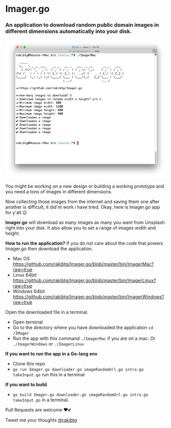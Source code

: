 # Imager.go
### An application to download random public domain images in different dimensions automatically into your disk.
![Imager.go downloading images](https://raw.githubusercontent.com/rakibtg/Imager.go/master/static/Screen%20Shot%202017-08-13%20at%209.02.30%20PM.png "Imager.go running")

You might be working on a new design or building a working prototype and you need a tons of images in different dimensions. 

Now collecting those images from the internet and saving them one after another is difficult, it did'nt work i have tried.
Okay, here is Imager.go app for y'all 😉

**Imager.go** will download as many images as many you want from Unsplash right into your disk. It also allow you to set a range 
of images width and height.

**How to run the application?**
If you do not care about the code that powers Imager.go then download the application.
- Mac OS https://github.com/rakibtg/Imager.go/blob/master/bin/ImagerMac?raw=true
- Linux 64bit https://github.com/rakibtg/Imager.go/blob/master/bin/ImagerLinux?raw=true
- Windows 64bit https://github.com/rakibtg/Imager.go/blob/master/bin/ImagerWindows?raw=true

Open the downloaded file in a terminal.

- Open terminal
- Go to the directory where you have downloaded the application `cd /IMager`
- Run the app with this command `./ImagerMac` if you are on a mac. Or `./ImagerWindows` or `./ImagerLinux`

**If you want to run the app in a Go-lang env**
- Clone this repo
- `go run Imager.go downloader.go imageRandomUrl.go intro.go takeInput.go` run this in a terminal

**If you want to build**
- `go build Imager.go downloader.go imageRandomUrl.go intro.go takeInput.go` in a terminal.

Pull Requests are welcome ❤️💕

Tweet me your thoughts <a href="https://twitter.com/rakibtg">@rakibtg</a>
